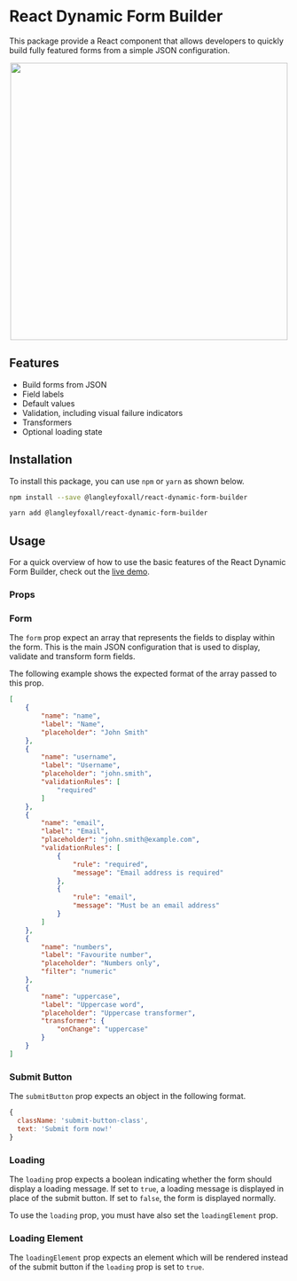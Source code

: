 # React Dynamic Form Builder

This package provide a React component that allows developers to quickly build
fully featured forms from a simple JSON configuration.

<p align="center">
    <img width="500" src="https://user-images.githubusercontent.com/650645/49640681-17274f00-fa06-11e8-8179-25bbc0246790.png"/>
</p>

## Features

* Build forms from JSON
* Field labels
* Default values
* Validation, including visual failure indicators
* Transformers
* Optional loading state

## Installation

To install this package, you can use `npm` or `yarn` as shown below.

```bash
npm install --save @langleyfoxall/react-dynamic-form-builder

yarn add @langleyfoxall/react-dynamic-form-builder
```

## Usage

For a quick overview of how to use the basic features of the React Dynamic Form
Builder, check out the [live demo](https://langleyfoxall.github.io/react-dynamic-form-builder/demo/).

### Props

### Form

The `form` prop expect an array that represents the fields to display within the form.
This is the main JSON configuration that is used to display, validate and transform
form fields.

The following example shows the expected format of the array passed to this prop.

```json
[
    {
        "name": "name",
        "label": "Name",
        "placeholder": "John Smith"
    },
    {
        "name": "username",
        "label": "Username",
        "placeholder": "john.smith",
        "validationRules": [
            "required"
        ]
    },
    {
        "name": "email",
        "label": "Email",
        "placeholder": "john.smith@example.com",
        "validationRules": [
            {
                "rule": "required",
                "message": "Email address is required"
            },
            {
                "rule": "email",
                "message": "Must be an email address"
            }
        ]
    },
    {
        "name": "numbers",
        "label": "Favourite number",
        "placeholder": "Numbers only",
        "filter": "numeric"
    },
    {
        "name": "uppercase",
        "label": "Uppercase word",
        "placeholder": "Uppercase transformer",
        "transformer": {
            "onChange": "uppercase"
        }
    }
]
```


### Submit Button

The `submitButton` prop expects an object in the following format.

```jsx
{
  className: 'submit-button-class',
  text: 'Submit form now!'
}
```

### Loading

The `loading` prop expects a boolean indicating whether the form should display a loading
message. If set to `true`, a loading message is displayed in place of the submit button. 
If set to `false`, the form is displayed normally.

To use the `loading` prop, you must have also set the `loadingElement` prop.

### Loading Element

The `loadingElement` prop expects an element which will be rendered instead of the submit
button if the `loading` prop is set to `true`.